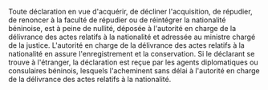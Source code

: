 Toute déclaration en vue d'acquérir, de décliner l'acquisition, de répudier, de renoncer à la faculté de répudier ou de réintégrer la nationalité béninoise, est à peine de nullité, déposée à l'autorité en charge de la délivrance des actes relatifs à la nationalité et adressée au ministre chargé de la justice.
L'autorité en charge de la délivrance des actes relatifs à la nationalité en assure l'enregistrement et la conservation.
Si le déclarant se trouve à l'étranger, la déclaration est reçue par les agents diplomatiques ou consulaires béninois, lesquels l'acheminent sans délai à l'autorité en charge de la délivrance des actes relatifs à la nationalité.